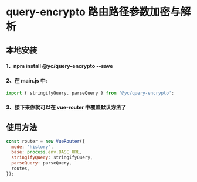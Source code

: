 # query-encrypto 路由路径参数加密与解析

## 本地安装

#### 1、npm install @yc/query-encrypto --save

#### 2、在 main.js 中:

```js
import { stringifyQuery, parseQuery } from '@yc/query-encrypto';
```

#### 3、接下来你就可以在 vue-router 中覆盖默认方法了

## 使用方法

```js
const router = new VueRouter({
  mode: 'history',
  base: process.env.BASE_URL,
  stringifyQuery: stringifyQuery,
  parseQuery: parseQuery,
  routes,
});
```

